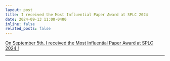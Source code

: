 ```yaml
---
layout: post
title: I received the Most Influential Paper Award at SPLC 2024
date: 2024-09-13 11:00-0400
inline: false
related_posts: false
---
```


[On September 5th, I received the Most Influential Paper Award at SPLC 2024 !](blog/2024/SPLC2024/)

---

